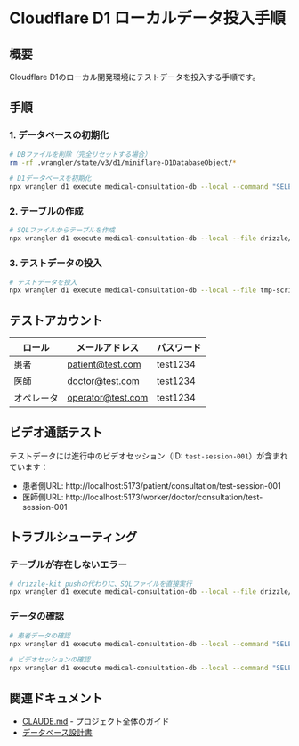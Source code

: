 # Cloudflare D1 ローカルデータ投入手順

## 概要

Cloudflare D1のローカル開発環境にテストデータを投入する手順です。

## 手順

### 1. データベースの初期化

```bash
# DBファイルを削除（完全リセットする場合）
rm -rf .wrangler/state/v3/d1/miniflare-D1DatabaseObject/*

# D1データベースを初期化
npx wrangler d1 execute medical-consultation-db --local --command "SELECT 1"
```

### 2. テーブルの作成

```bash
# SQLファイルからテーブルを作成
npx wrangler d1 execute medical-consultation-db --local --file drizzle/push.sql
```

### 3. テストデータの投入

```bash
# テストデータを投入
npx wrangler d1 execute medical-consultation-db --local --file tmp-script/test-data.sql
```

## テストアカウント

| ロール | メールアドレス | パスワード |
|--------|---------------|------------|
| 患者 | patient@test.com | test1234 |
| 医師 | doctor@test.com | test1234 |
| オペレータ | operator@test.com | test1234 |

## ビデオ通話テスト

テストデータには進行中のビデオセッション（ID: `test-session-001`）が含まれています：

- 患者側URL: http://localhost:5173/patient/consultation/test-session-001
- 医師側URL: http://localhost:5173/worker/doctor/consultation/test-session-001

## トラブルシューティング

### テーブルが存在しないエラー

```bash
# drizzle-kit pushの代わりに、SQLファイルを直接実行
npx wrangler d1 execute medical-consultation-db --local --file drizzle/push.sql
```

### データの確認

```bash
# 患者データの確認
npx wrangler d1 execute medical-consultation-db --local --command "SELECT * FROM patients"

# ビデオセッションの確認
npx wrangler d1 execute medical-consultation-db --local --command "SELECT * FROM video_sessions"
```

## 関連ドキュメント

- [CLAUDE.md](../../CLAUDE.md) - プロジェクト全体のガイド
- [データベース設計書](../../docs/api/database-design.md)